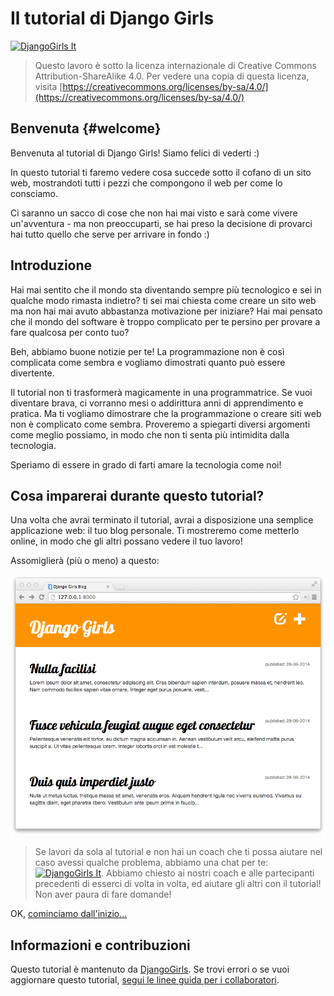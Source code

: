 # Il tutorial di Django Girls

[![DjangoGirls It](https://img.shields.io/badge/telegram-%40djangogirls__it-blue.svg)](https://t.me/djangogirls_ita)

> Questo lavoro è sotto la licenza internazionale di Creative Commons Attribution-ShareAlike 4.0. Per vedere una copia di questa licenza, visita [https://creativecommons.org/licenses/by-sa/4.0/](https://creativecommons.org/licenses/by-sa/4.0/)

## Benvenuta {#welcome}

Benvenuta al tutorial di Django Girls! Siamo felici di vederti :\) 

In questo tutorial ti faremo vedere cosa succede sotto il cofano di un sito web, mostrandoti tutti i pezzi che compongono il web per come lo consciamo.

Ci saranno un sacco di cose che non hai mai visto e sarà come vivere un'avventura - ma non preoccuparti, se hai preso la decisione di provarci hai tutto quello che serve per arrivare in fondo :\)

## Introduzione

Hai mai sentito che il mondo sta diventando sempre più tecnologico e sei in qualche modo rimasta indietro? ti sei mai chiesta come creare un sito web ma non hai mai avuto abbastanza motivazione per iniziare? Hai mai pensato che il mondo del software è troppo complicato per te persino per provare a fare qualcosa per conto tuo?

Beh, abbiamo buone notizie per te! La programmazione non è così complicata come sembra e vogliamo dimostrati quanto può essere divertente.

Il tutorial non ti trasformerà magicamente in una programmatrice. Se vuoi diventare brava, ci vorranno mesi o addirittura anni di apprendimento e pratica. Ma ti vogliamo dimostrare che la programmazione o creare siti web non è complicato come sembra. Proveremo a spiegarti diversi argomenti come meglio possiamo, in modo che non ti senta più intimidita dalla tecnologia.

Speriamo di essere in grado di farti amare la tecnologia come noi!

## Cosa imparerai durante questo tutorial?

Una volta che avrai terminato il tutorial, avrai a disposizione una semplice applicazione web: il tuo blog personale. Ti mostreremo come metterlo online, in modo che gli altri possano vedere il tuo lavoro!

Assomiglierà \(più o meno\) a questo:

![](images/application.png)

> Se lavori da sola al tutorial e non hai un coach che ti possa aiutare nel caso avessi qualche problema, abbiamo una chat per te: [![DjangoGirls It](https://img.shields.io/badge/telegram-%40djangogirls__it-blue.svg)](https://t.me/djangogirls_ita). Abbiamo chiesto ai nostri coach e alle partecipanti precedenti di esserci di volta in volta, ed aiutare gli altri con il tutorial! Non aver paura di fare domande!

OK, [cominciamo dall'inizio...](./how_the_internet_works/README.md)

## Informazioni e contribuzioni

Questo tutorial è mantenuto da [DjangoGirls](https://djangogirls.org/). Se trovi errori o se vuoi aggiornare questo tutorial, [segui le linee guida per i collaboratori](https://github.com/DjangoGirls/tutorial/blob/master/README.md).

